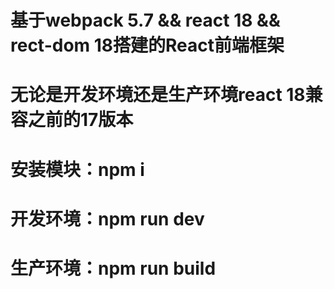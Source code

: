 # 基于webpack 5.7 && react 18 && rect-dom 18搭建的React前端框架

# 无论是开发环境还是生产环境react 18兼容之前的17版本

# 安装模块：npm i

# 开发环境：npm run dev

# 生产环境：npm run build